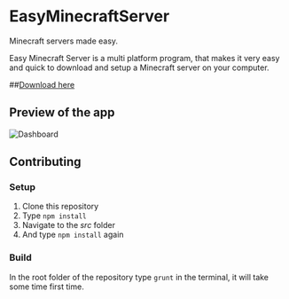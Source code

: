 # EasyMinecraftServer
Minecraft servers made easy.

Easy Minecraft Server is a multi platform program, that makes it very easy and quick to download and setup a Minecraft server on your computer.

##[Download here](https://github.com/viktorstrate/EasyMinecraftServer/releases/latest)

## Preview of the app
![Dashboard](https://cloud.githubusercontent.com/assets/4233458/8784117/82921f0e-2f20-11e5-8a9b-a26ea5c68c08.PNG)

## Contributing

### Setup
1. Clone this repository
2. Type ```npm install```
3. Navigate to the _src_ folder
4. And type ```npm install``` again

### Build
In the root folder of the repository type ```grunt``` in the terminal, it will take some time first time.
